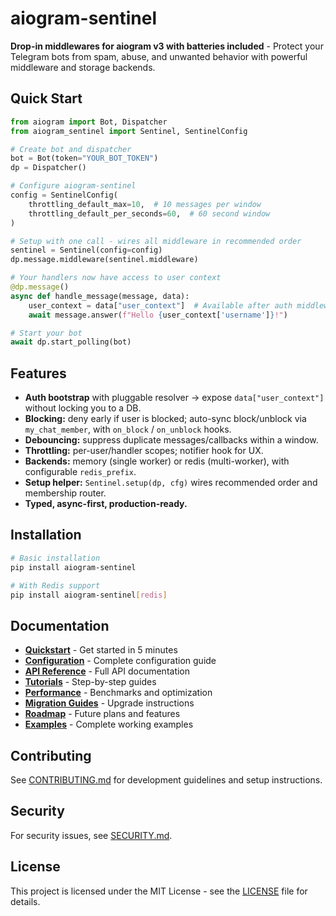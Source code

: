 # aiogram-sentinel

**Drop-in middlewares for aiogram v3 with batteries included** - Protect your Telegram bots from spam, abuse, and unwanted behavior with powerful middleware and storage backends.

## Quick Start

```python
from aiogram import Bot, Dispatcher
from aiogram_sentinel import Sentinel, SentinelConfig

# Create bot and dispatcher
bot = Bot(token="YOUR_BOT_TOKEN")
dp = Dispatcher()

# Configure aiogram-sentinel
config = SentinelConfig(
    throttling_default_max=10,  # 10 messages per window
    throttling_default_per_seconds=60,  # 60 second window
)

# Setup with one call - wires all middleware in recommended order
sentinel = Sentinel(config=config)
dp.message.middleware(sentinel.middleware)

# Your handlers now have access to user context
@dp.message()
async def handle_message(message, data):
    user_context = data["user_context"]  # Available after auth middleware
    await message.answer(f"Hello {user_context['username']}!")

# Start your bot
await dp.start_polling(bot)
```

## Features

* **Auth bootstrap** with pluggable resolver → expose `data["user_context"]` without locking you to a DB.
* **Blocking:** deny early if user is blocked; auto-sync block/unblock via `my_chat_member`, with `on_block` / `on_unblock` hooks.
* **Debouncing:** suppress duplicate messages/callbacks within a window.
* **Throttling:** per-user/handler scopes; notifier hook for UX.
* **Backends:** memory (single worker) or redis (multi-worker), with configurable `redis_prefix`.
* **Setup helper:** `Sentinel.setup(dp, cfg)` wires recommended order and membership router.
* **Typed, async-first, production-ready.**

## Installation

```bash
# Basic installation
pip install aiogram-sentinel

# With Redis support
pip install aiogram-sentinel[redis]
```

## Documentation

- **[Quickstart](quickstart.md)** - Get started in 5 minutes
- **[Configuration](configuration.md)** - Complete configuration guide
- **[API Reference](api/)** - Full API documentation
- **[Tutorials](tutorials/)** - Step-by-step guides
- **[Performance](performance.md)** - Benchmarks and optimization
- **[Migration Guides](migration-guides/)** - Upgrade instructions
- **[Roadmap](roadmap.md)** - Future plans and features
- **[Examples](../examples/)** - Complete working examples

## Contributing

See [CONTRIBUTING.md](CONTRIBUTING.md) for development guidelines and setup instructions.

## Security

For security issues, see [SECURITY.md](SECURITY.md).

## License

This project is licensed under the MIT License - see the [LICENSE](../LICENSE) file for details.

